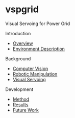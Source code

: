 # vspgrid
Visual Servoing for Power Grid

Introduction
  - [Overview](https://github.com/garamizo/vspgrid/wiki#introduction)
  - [Environment Description](https://github.com/garamizo/vspgrid/wiki#environment-description)
  
Background
  - [Computer Vision](https://github.com/garamizo/vspgrid/wiki/Computer-Vision)
  - [Robotic Manipulation](https://github.com/garamizo/vspgrid/wiki/Robotic-Manipulators)
  - [Visual Servoing](https://github.com/garamizo/vspgrid/wiki/Visual-Servoing)

Development
  - [Method](https://github.com/garamizo/vspgrid/wiki#method)
  - [Results](https://github.com/garamizo/vspgrid/wiki#results)
  - [Future Work](https://github.com/garamizo/vspgrid/wiki#improvements)
